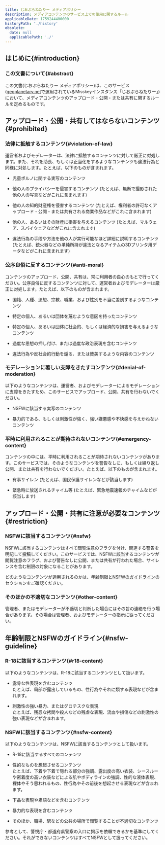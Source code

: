 ```yaml
---
title: じおぷらねたりー メディアポリシー
description: メディアコンテンツのサービス上での使用に関するルール
applicableDate: 1759244400000
historyPath: './history'
obsolete:
  date: null
  applicablePath: './'
---
```

<script setup lang="ts">
import { useData } from 'vitepress';
const { frontmatter } = useData();
</script>
## はじめに{#introduction}

### この文書について{#abstract}

この文書(じおぷらねたりー メディアポリシー)は、このサービス([geoplanetary.net](https://geoplanetary.net)で運用されているMisskeyインスタンス「じおぷらねたりー」)において、メディアコンテンツのアップロード・公開・または共有に関するルールを定めるものです。

<!-- @include: @/../templates/copyright.md -->

<!-- @include: @/../templates/definition.md -->

<space :height="20" />

## アップロード・公開・共有してはならないコンテンツ{#prohibited}

### 法律に抵触するコンテンツ{#violation-of-law}

運営者およびモデレーターは、法律に抵触するコンテンツに対して厳正に対処します。また、それを助長、もしくは正当化をするようなコンテンツも違法行為と同様に対処します。たとえば、以下のものが含まれます。

- 児童ポルノに関する実写のコンテンツ

- 他の人のプライバシーを侵害するコンテンツ
	(たとえば、無断で撮影された他の人の写真などがこれに含まれます)

- 他の人の知的財産権を侵害するコンテンツ
	(たとえば、権利者の許可なくアップロード・公開・または共有される商業作品などがこれに含まれます)

- 他の人、あるいはその財産に損害を与えるコンテンツ
	(たとえば、マルウェア、スパイウェアなどがこれに含まれます)

- 違法行為の手段や方法を他の人が実行可能なほど詳細に説明するコンテンツ
	(たとえば、銃火器などの単純所持が違法となるアイテムの3Dプリンタ用データなどがこれに含まれます)

### 公序良俗に反するコンテンツ{#anti-moral}

コンテンツのアップロード、公開、共有は、常に利用者の良心のもとで行ってください。公序良俗に反するコンテンツに対して、運営者およびモデレーターは厳正に対処します。たとえば、以下のものが含まれます。

- 国籍、人種、思想、宗教、職業、および性別を不当に差別するようなコンテンツ

- 特定の個人、あるいは団体を蔑むような意図を持ったコンテンツ

- 特定の個人、あるいは団体に社会的、もしくは経済的な損害を与えるようなコンテンツ

- 過度な思想の押し付け、または過度な政治表現を含むコンテンツ

- 違法行為や反社会的行動を煽る、または賛美するような内容のコンテンツ

### モデレーションに著しい支障をきたすコンテンツ{#denial-of-moderation}

以下のようなコンテンツは、運営者、およびモデレーターによるモデレーションに支障をきたすため、このサービスでアップロード、公開、共有を行わないでください。

- NSFWに該当する実写のコンテンツ

- 暴力的である、もしくは刺激性が強く、強い嫌悪感や不快感を与えかねないコンテンツ

### 平時に利用されることが期待されないコンテンツ{#emergency-content}

コンテンツの中には、平時に利用されることが期待されないコンテンツがあります。このサービスでは、そのようなコンテンツを警告なしに、もしくは繰り返し公開、または共有を行わないでください。たとえば、以下のものが含まれます。

- 有事サイレン
	(たとえば、国民保護サイレンなどが該当します)

- 緊急時に放送されるチャイム等
	(たとえば、緊急地震速報のチャイムなどが該当します)

<space :height="20" />

## アップロード・公開・共有に注意が必要なコンテンツ{#restriction}

### NSFWに該当するコンテンツ{#nsfw}

NSFWに該当するコンテンツはすべて閲覧注意のフラグを付け、関連する警告を明記して投稿してください。このサービスでは、NSFWに該当するコンテンツが閲覧注意のフラグ、および警告なしに公開、または共有が行われた場合、サイレンスを含む制限の対象になることがあります。

どのようなコンテンツが適用されるのかは、[年齢制限とNSFWのガイドライン](#nsfw-guideline)のセクションをご確認ください。

### そのほかの不適切なコンテンツ{#other-content}

管理者、またはモデレーターが不適切と判断した場合にはその旨の連絡を行う場合があります。その場合は管理者、およびモデレーターの指示に従ってください。

<space :height="20" />

## 年齢制限とNSFWのガイドライン{#nsfw-guideline}

### R-18に該当するコンテンツ{#r18-content}

以下のようなコンテンツは、R-18に該当するコンテンツとして扱います。

- 露骨な性表現を含むコンテンツ  
	たとえば、局部が露出しているもの、性行為やそれに類する表現などが含まれます。

- 刺激性の強い暴力、またはグロテスクな表現  
	たとえば、残忍な拷問や殺人などの残虐な表現、流血や損傷などの刺激性の強い表現などが含まれます。

### NSFWに該当するコンテンツ{#nsfw-content}

以下のようなコンテンツは、NSFWに該当するコンテンツとして扱います。

- R-18に該当するすべてのコンテンツ

- 性的なものを想起させるコンテンツ  
	たとえば、下着や下着で隠れる部分の強調、露出度の高い衣装、シースルーや密着度の高い衣装などによる肌やボディラインの強調、性的な液体表現、裸体やそう思われるもの、性行為やその前後を想起させる表現などが含まれます。

- 下品な表現や卑語などを含むコンテンツ

- 暴力的な表現を含むコンテンツ

- そのほか、職場、駅などの公共の場所で閲覧することが不適切なコンテンツ

参考として、警視庁・都道府県警察の入口に掲示を依頼できるかを基準にしてください。それができないコンテンツはすべてNSFWとして扱ってください。

<space :height="20" />

<!-- @include: @/../templates/policy-summary.md -->
